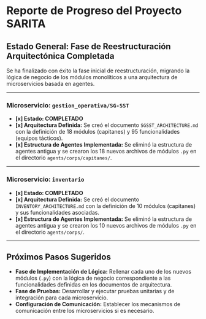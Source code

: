# Reporte de Progreso del Proyecto SARITA

## Estado General: Fase de Reestructuración Arquitectónica Completada

Se ha finalizado con éxito la fase inicial de reestructuración, migrando la lógica de negocio de los módulos monolíticos a una arquitectura de microservicios basada en agentes.

---

### **Microservicio: `gestion_operativa/SG-SST`**

*   **[x] Estado: COMPLETADO**
*   **[x] Arquitectura Definida:** Se creó el documento `SGSST_ARCHITECTURE.md` con la definición de 18 módulos (capitanes) y 95 funcionalidades (equipos tácticos).
*   **[x] Estructura de Agentes Implementada:** Se eliminó la estructura de agentes antigua y se crearon los 18 nuevos archivos de módulos `.py` en el directorio `agents/corps/capitanes/`.

---

### **Microservicio: `inventario`**

*   **[x] Estado: COMPLETADO**
*   **[x] Arquitectura Definida:** Se creó el documento `INVENTORY_ARCHITECTURE.md` con la definición de 10 módulos (capitanes) y sus funcionalidades asociadas.
*   **[x] Estructura de Agentes Implementada:** Se eliminó la estructura de agentes antigua y se crearon los 10 nuevos archivos de módulos `.py` en el directorio `agents/corps/`.

---

## Próximos Pasos Sugeridos

*   **Fase de Implementación de Lógica:** Rellenar cada uno de los nuevos módulos (`.py`) con la lógica de negocio correspondiente a las funcionalidades definidas en los documentos de arquitectura.
*   **Fase de Pruebas:** Desarrollar y ejecutar pruebas unitarias y de integración para cada microservicio.
*   **Configuración de Comunicación:** Establecer los mecanismos de comunicación entre los microservicios si es necesario.
